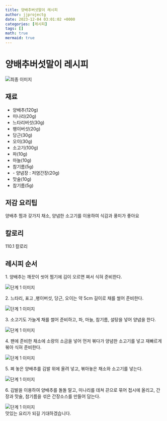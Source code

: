 ```yaml
---
title: 양배추버섯말이 레시피
author: jjprojectg
date: 2023-12-04 03:01:02 +0000
categories: [레시피]
tags: []
math: true
mermaid: true
---
```

<meta name="og:type" content="website"/>
<meta charset="UTF-8"/>
<div class="header">
  <h1>양배추버섯말이 레시피</h1>
</div>

<div class="container my-4">
  <div class="row">
    <div class="col-12 col-md-6">
      <div class="recipe-image">
        <img src="http://www.foodsafetykorea.go.kr/uploadimg/cook/10_00521_2.png" class="step-image" alt="최종 이미지"/>
      </div>
    </div>
    <div class="col-12 col-md-6">
      <div class="ingredients">
        <h2>재료</h2>
        <ul class="card">
          <li> 양배추(120g) </li>
          <li>  미나리(20g) </li>
          <li>  느타리버섯(30g) </li>
          <li> 팽이버섯(20g) </li>
          <li>  당근(30g) </li>
          <li>  오이(30g) </li>
          <li> 소고기(100g) </li>
          <li>  파(10g) </li>
          <li>  마늘(10g) </li>
          <li>  참기름(5g) </li>
          <li> - 양념장 : 저염간장(20g) </li>
          <li>  맛술(10g) </li>
          <li>  참기름(5g) </li>
</ul>
      </div>
    </div>
    <div class="col-12 col-md-6">
      <div class="ingredients">
        <h2>저감 요리팁</h2>
        <div class="card"> 
          <p>
            양배추 찜과 갖가지 채소, 양념한 소고기를 이용하여 식감과 풍미가 좋아요
          </p>
        </div>
      </div>
      <div class="ingredients">
        <h2>칼로리</h2>
        <div class="card"> 
          <p>
            110.1 칼로리
          </p>
        </div>
      </div>
    </div>
  </div>

  <h2 class="my-4">레시피 순서</h2>
  <div class="card recipe-card">
    <div class="card-body recipe-step">
      <p class="card-text step-description">1. 양배추는 깨끗이 씻어 찜기에 김이
오르면 쪄서 식혀 준비한다.</p>
      <img src="http://www.foodsafetykorea.go.kr/uploadimg/cook/20_00521_1.png" alt="단계 1 이미지" class="step-image"/>
    </div>
  </div>
  <div class="card recipe-card">
    <div class="card-body recipe-step">
      <p class="card-text step-description">2. 느타리, 표고 ,팽이버섯, 당근, 오이는
약 5cm 길이로 채를 썰어 준비한다.</p>
      <img src="http://www.foodsafetykorea.go.kr/uploadimg/cook/20_00521_2.png" alt="단계 1 이미지" class="step-image"/>
    </div>
  </div>
  <div class="card recipe-card">
    <div class="card-body recipe-step">
      <p class="card-text step-description">3. 소고기도 가늘게 채를 썰어 준비하고,
파, 마늘, 참기름, 설탕을 넣어 양념을
한다.</p>
      <img src="http://www.foodsafetykorea.go.kr/uploadimg/cook/20_00521_3.png" alt="단계 1 이미지" class="step-image"/>
    </div>
  </div>
  <div class="card recipe-card">
    <div class="card-body recipe-step">
      <p class="card-text step-description">4. 팬에 준비한 채소에 소량의 소금을
넣어 먼저 볶다가 양념한 소고기를
넣고 재빠르게 볶아 식혀 준비한다.</p>
      <img src="http://www.foodsafetykorea.go.kr/uploadimg/cook/20_00521_4.png" alt="단계 1 이미지" class="step-image"/>
    </div>
  </div>
  <div class="card recipe-card">
    <div class="card-body recipe-step">
      <p class="card-text step-description">5. 쪄 놓은 양배추를 김발 위에 올려 넣고,
볶아놓은 채소와 소고기를 넣는다.</p>
      <img src="http://www.foodsafetykorea.go.kr/uploadimg/cook/20_00521_5.png" alt="단계 1 이미지" class="step-image"/>
    </div>
  </div>
  <div class="card recipe-card">
    <div class="card-body recipe-step">
      <p class="card-text step-description">6. 김발을 이용하여 양배추를 돌돌 말고,
미나리를 데쳐 끈으로 묶어 접시에
올리고, 간장과 맛술, 참기름을 섞은
간장소스를 만들어 담는다.</p>
      <img src="http://www.foodsafetykorea.go.kr/uploadimg/cook/20_00521_6.png" alt="단계 1 이미지" class="step-image"/>
    </div>
  </div>

</div>
맛있는 요리가 되길 기대하겠습니다.
